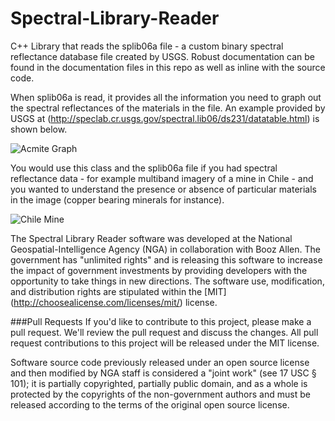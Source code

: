# Spectral-Library-Reader
C++ Library that reads the splib06a file - a custom binary spectral reflectance database file created by USGS. Robust documentation can be found in the documentation files in this repo as well as inline with the source code.

When splib06a is read, it provides all the information you need to graph out the spectral reflectances of the materials in the file. An example provided by USGS at (http://speclab.cr.usgs.gov/spectral.lib06/ds231/datatable.html) is shown below.

![Acmite Graph](https://github.com/ngageoint/Spectral-Library-Reader/blob/master/Acemite_Graph.gif)

You would use this class and the splib06a file if you had spectral reflectance data - for example multiband imagery of a mine in Chile - and you wanted to understand the presence or absence of particular materials in the image (copper bearing minerals for instance). 

![Chile Mine](https://github.com/ngageoint/Spectral-Library-Reader/blob/master/ChileMine.png)

The Spectral Library Reader software was developed at the National Geospatial-Intelligence Agency (NGA) in collaboration with Booz Allen. The government has "unlimited rights" and is releasing this software to increase the impact of government investments by providing developers with the opportunity to take things in new directions. The software use, modification, and distribution rights are stipulated within the [MIT] (http://choosealicense.com/licenses/mit/) license.  

###Pull Requests
If you'd like to contribute to this project, please make a pull request. We'll review the pull request and discuss the changes. All pull request contributions to this project will be released under the MIT license.  

Software source code previously released under an open source license and then modified by NGA staff is considered a "joint work" (see 17 USC § 101); it is partially copyrighted, partially public domain, and as a whole is protected by the copyrights of the non-government authors and must be released according to the terms of the original open source license.
